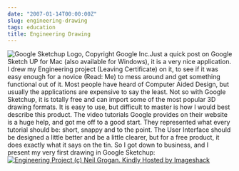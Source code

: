 ```yaml
---
date: "2007-01-14T00:00:00Z"
slug: engineering-drawing
tags: education
title: Engineering Drawing
---
```


![Google Sketchup Logo, Copyright
Google
Inc.](http://img265.imageshack.us/img265/8779/logogsubq2.gif "Google Sketchup Logo, Copyright Google Inc.")Just
a quick post on Google Sketch UP for Mac (also available for Windows),
it is a very nice application. I drew my Engineering project (Leaving
Certificate) on it, to see if it was easy enough for a novice (Read: Me)
to mess around and get something functional out of it. Most people have
heard of Computer Aided Design, but usually the applications are
expensive to say the least. Not so with Google Sketchup, it is totally
free and can import some of the most popular 3D drawing formats. It is
easy to use, but difficult to master is how I would best describe this
product. The video tutorials Google provides on their website is a huge
help, and got me off to a good start. They represented what every
tutorial should be: short, snappy and to the point. The User Interface
should be designed a little better and be a little clearer, but for a
free product, it does exactly what it says on the tin. So I got down to
business, and I present my very first drawing in Google
Sketchup:[![Engineering Project (c) Neil Grogan. Kindly Hosted by
Imageshack](http://img443.imageshack.us/img443/1066/epnggg1.jpg "Engineering Project (c) Neil Grogan. Kindly Hosted by Imageshack")](http://sketchup.google.com/3dwarehouse/details?mid=bb5ff31dbd15ed08cfc639184f913fdf "Engineering Project (c) Neil Grogan 2007, in Google 3D Warehouse")
